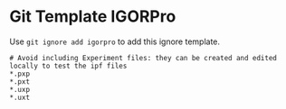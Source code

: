 Git Template IGORPro
===

Use `git ignore add igorpro` to add this ignore template.

```
# Avoid including Experiment files: they can be created and edited locally to test the ipf files
*.pxp
*.pxt
*.uxp
*.uxt
```
